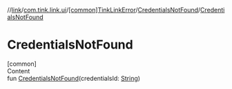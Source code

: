 //[link](../../../index.md)/[com.tink.link.ui](../../index.md)/[[common]TinkLinkError](../index.md)/[CredentialsNotFound](index.md)/[CredentialsNotFound](-credentials-not-found.md)



# CredentialsNotFound  
[common]  
Content  
fun [CredentialsNotFound](-credentials-not-found.md)(credentialsId: [String](https://kotlinlang.org/api/latest/jvm/stdlib/kotlin/-string/index.html))  



